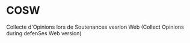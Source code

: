 # COSW
Collecte d'Opinions lors de Soutenances vesrion Web (Collect Opinions during defenSes Web version) 
